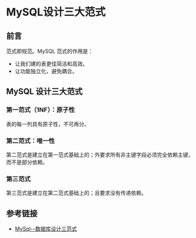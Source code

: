 # MySQL设计三大范式

## 前言

范式即规范。MySQL 范式的作用是：

* 让我们建的表更佳简洁和高效。
* 让功能独立化，避免耦合。

## MySQL 设计三大范式

### 第一范式（1NF）：原子性

表的每一列具有原子性，不可再分。

### 第二范式：唯一性

第二范式是建立在第一范式基础上的；外要求所有非主键字段必须完全依赖主键，而不是部分依赖。

### 第三范式

第三范式是建立在第二范式基础上的；且要求没有传递依赖。

## 参考链接

* [MySql--数据库设计三范式](https://www.jianshu.com/p/3e97c2a1687b)

